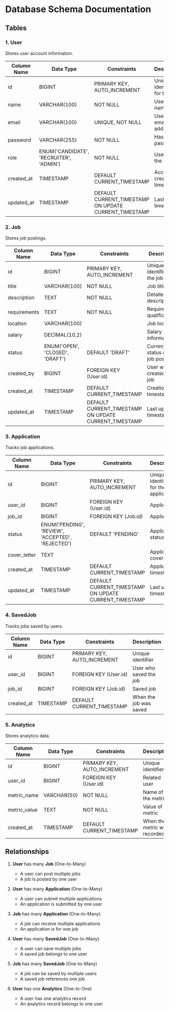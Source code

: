 # Database Schema Documentation

## Tables

### 1. User
Stores user account information.

| Column Name | Data Type | Constraints | Description |
|-------------|-----------|-------------|-------------|
| id | BIGINT | PRIMARY KEY, AUTO_INCREMENT | Unique identifier for the user |
| name | VARCHAR(100) | NOT NULL | User's full name |
| email | VARCHAR(100) | UNIQUE, NOT NULL | User's email address |
| password | VARCHAR(255) | NOT NULL | Hashed password |
| role | ENUM('CANDIDATE', 'RECRUITER', 'ADMIN') | NOT NULL | User role in the system |
| created_at | TIMESTAMP | DEFAULT CURRENT_TIMESTAMP | Account creation timestamp |
| updated_at | TIMESTAMP | DEFAULT CURRENT_TIMESTAMP ON UPDATE CURRENT_TIMESTAMP | Last update timestamp |

### 2. Job
Stores job postings.

| Column Name | Data Type | Constraints | Description |
|-------------|-----------|-------------|-------------|
| id | BIGINT | PRIMARY KEY, AUTO_INCREMENT | Unique identifier for the job |
| title | VARCHAR(100) | NOT NULL | Job title |
| description | TEXT | NOT NULL | Detailed job description |
| requirements | TEXT | NOT NULL | Required qualifications |
| location | VARCHAR(100) | | Job location |
| salary | DECIMAL(10,2) | | Salary information |
| status | ENUM('OPEN', 'CLOSED', 'DRAFT') | DEFAULT 'DRAFT' | Current status of the job posting |
| created_by | BIGINT | FOREIGN KEY (User.id) | User who created the job |
| created_at | TIMESTAMP | DEFAULT CURRENT_TIMESTAMP | Creation timestamp |
| updated_at | TIMESTAMP | DEFAULT CURRENT_TIMESTAMP ON UPDATE CURRENT_TIMESTAMP | Last update timestamp |

### 3. Application
Tracks job applications.

| Column Name | Data Type | Constraints | Description |
|-------------|-----------|-------------|-------------|
| id | BIGINT | PRIMARY KEY, AUTO_INCREMENT | Unique identifier for the application |
| user_id | BIGINT | FOREIGN KEY (User.id) | Applicant |
| job_id | BIGINT | FOREIGN KEY (Job.id) | Applied job |
| status | ENUM('PENDING', 'REVIEW', 'ACCEPTED', 'REJECTED') | DEFAULT 'PENDING' | Application status |
| cover_letter | TEXT | | Applicant's cover letter |
| created_at | TIMESTAMP | DEFAULT CURRENT_TIMESTAMP | Application timestamp |
| updated_at | TIMESTAMP | DEFAULT CURRENT_TIMESTAMP ON UPDATE CURRENT_TIMESTAMP | Last update timestamp |

### 4. SavedJob
Tracks jobs saved by users.

| Column Name | Data Type | Constraints | Description |
|-------------|-----------|-------------|-------------|
| id | BIGINT | PRIMARY KEY, AUTO_INCREMENT | Unique identifier |
| user_id | BIGINT | FOREIGN KEY (User.id) | User who saved the job |
| job_id | BIGINT | FOREIGN KEY (Job.id) | Saved job |
| created_at | TIMESTAMP | DEFAULT CURRENT_TIMESTAMP | When the job was saved |

### 5. Analytics
Stores analytics data.

| Column Name | Data Type | Constraints | Description |
|-------------|-----------|-------------|-------------|
| id | BIGINT | PRIMARY KEY, AUTO_INCREMENT | Unique identifier |
| user_id | BIGINT | FOREIGN KEY (User.id) | Related user |
| metric_name | VARCHAR(50) | NOT NULL | Name of the metric |
| metric_value | TEXT | NOT NULL | Value of the metric |
| created_at | TIMESTAMP | DEFAULT CURRENT_TIMESTAMP | When the metric was recorded |

## Relationships

1. **User** has many **Job** (One-to-Many)
   - A user can post multiple jobs
   - A job is posted by one user

2. **User** has many **Application** (One-to-Many)
   - A user can submit multiple applications
   - An application is submitted by one user

3. **Job** has many **Application** (One-to-Many)
   - A job can receive multiple applications
   - An application is for one job

4. **User** has many **SavedJob** (One-to-Many)
   - A user can save multiple jobs
   - A saved job belongs to one user

5. **Job** has many **SavedJob** (One-to-Many)
   - A job can be saved by multiple users
   - A saved job references one job

6. **User** has one **Analytics** (One-to-One)
   - A user has one analytics record
   - An analytics record belongs to one user
